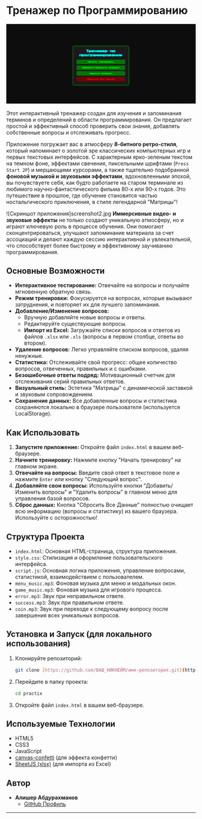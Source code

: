 # Тренажер по Программированию

![Скриншот приложения](screenshot.jpg) 

Этот интерактивный тренажер создан для изучения и запоминания терминов и определений в области программирования. Он предлагает простой и эффективный способ проверить свои знания, добавлять собственные вопросы и отслеживать прогресс.

Приложение погружает вас в атмосферу **8-битного ретро-стиля**, который напоминает о золотой эре классических компьютерных игр и первых текстовых интерфейсов. С характерным ярко-зеленым текстом на темном фоне, эффектами свечения, пиксельными шрифтами (`Press Start 2P`) и мерцающими курсорами, а также тщательно подобранной **фоновой музыкой и звуковыми эффектами**, вдохновленными эпохой, вы почувствуете себя, как будто работаете на старом терминале из любимого научно-фантастического фильма 80-х или 90-х годов. Это путешествие в прошлое, где обучение становится частью ностальгического приключения, в стиле легендарной "Матрицы"!

![Скриншот приложения]screenshot2.jpg
**Иммерсивные видео- и звуковые эффекты** не только создают уникальную атмосферу, но и играют ключевую роль в процессе обучения. Они помогают сконцентрироваться, улучшают запоминание материала за счет ассоциаций и делают каждую сессию интерактивной и увлекательной, что способствует более быстрому и эффективному заучиванию программирования.

## Основные Возможности

* **Интерактивное тестирование:** Отвечайте на вопросы и получайте мгновенную обратную связь.
* **Режим тренировки:** Фокусируется на вопросах, которые вызывают затруднения, и повторяет их для лучшего запоминания.
* **Добавление/Изменение вопросов:**
    * Вручную добавляйте новые вопросы и ответы.
    * Редактируйте существующие вопросы.
    * **Импорт из Excel:** Загружайте списки вопросов и ответов из файлов `.xlsx` или `.xls` (вопросы в первом столбце, ответы во втором).
* **Удаление вопросов:** Легко управляйте списком вопросов, удаляя ненужные.
* **Статистика:** Отслеживайте свой прогресс: общее количество вопросов, отвеченных, правильных и с ошибками.
* **Безошибочные ответы подряд:** Мотивационный счетчик для отслеживания серий правильных ответов.
* **Визуальный стиль:** Эстетика "Матрицы" с динамической заставкой и звуковым сопровождением.
* **Сохранение данных:** Все добавленные вопросы и статистика сохраняются локально в браузере пользователя (используется LocalStorage).

## Как Использовать

1.  **Запустите приложение:** Откройте файл `index.html` в вашем веб-браузере.
2.  **Начните тренировку:** Нажмите кнопку "Начать тренировку" на главном экране.
3.  **Отвечайте на вопросы:** Введите свой ответ в текстовое поле и нажмите `Enter` или кнопку "Следующий вопрос".
4.  **Добавляйте свои вопросы:** Используйте кнопки "Добавить/Изменить вопросы" и "Удалить вопросы" в главном меню для управления базой вопросов.
5.  **Сброс данных:** Кнопка "Сбросить Все Данные" полностью очищает всю информацию (вопросы и статистику) из вашего браузера. Используйте с осторожностью!

## Структура Проекта

* `index.html`: Основная HTML-страница, структура приложения.
* `style.css`: Стилизация и оформление пользовательского интерфейса.
* `script.js`: Основная логика приложения, управление вопросами, статистикой, взаимодействием с пользователем.
* `menu_music.mp3`: Фоновая музыка для меню и модальных окон.
* `game_music.mp3`: Фоновая музыка для игрового процесса.
* `error.mp3`: Звук при неправильном ответе.
* `success.mp3`: Звук при правильном ответе.
* `coin.mp3`: Звук при переходе к следующему вопросу после завершения всех уникальных вопросов.

## Установка и Запуск (для локального использования)

1.  Клонируйте репозиторий:
    ```bash
    git clone [https://github.com/ВАШ_НИКНЕЙМ/имя-репозитория.git](https://github.com/alisher314/practix)
    ```

2.  Перейдите в папку проекта:
    ```bash
    cd practix
    ```
3.  Откройте файл `index.html` в вашем веб-браузере.

## Используемые Технологии

* HTML5
* CSS3
* JavaScript
* [canvas-confetti](https://www.npmjs.com/package/canvas-confetti) (для эффекта конфетти)
* [SheetJS (xlsx)](https://docs.sheetjs.com/) (для импорта из Excel)

## Автор

* **Алишер Абдурахманов**
    * [GitHub Профиль](https://github.com/alisher314)

---
